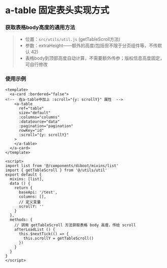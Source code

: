 a-table 固定表头实现方式
====


### 获取表格body高度的通用方法

>- 位置：`src/utils/util.js`  (getTableScroll方法) 
>- 参数：extraHeight——额外的高度(包括但不限于分页组件等，不传默认 42)
>- 表格body到顶部高度自动计算，不需要额外传参；版权信息高度固定，可自行修改


### 使用示例

```vue
<template>
  <a-card :bordered="false">
<!--  在a-table中加上 :scroll="{y: scrollY}" 属性  -->
    <a-table
      ref="table"
      size="default"
      :columns="columns"
      :dataSource="data"
      :pagination="pagination"
      rowKey="id"
      :scroll="{y: scrollY}"
    >
    </a-table>
  </a-card>
</template>

<script>
import list from '@/components/diboot/mixins/list'
import { getTableScroll } from '@/utils/util'
export default {
  mixins: [list],
  data () {
    return {
      baseApi: '/test',
      columns: [],
      // 定义变量
      scrollY: ''
    }
  },
  methods: {
    // 调用 getTableScroll 方法获取表格 body 高度，传给 scroll
    afterLoadList () {
      this.$nextTick(() => {
        this.scrollY = getTableScroll()
      })
    }
  }
}
</script>

```